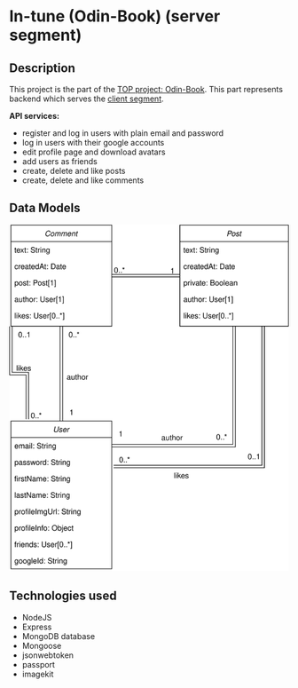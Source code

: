 # In-tune (Odin-Book) (server segment)
## Description
This project is the part of the [TOP project: Odin-Book](https://www.theodinproject.com/lessons/nodejs-odin-book). This part represents backend which serves the [client segment](https://github.com/JuliaShlykova/in-tune-frontend).

**API services:**
- register and log in users with plain email and password
- log in users with their google accounts
- edit profile page and download avatars
- add users as friends
- create, delete and like posts
- create, delete and like comments
## Data Models
![Data model](data-models.svg)
## Technologies used
- NodeJS
- Express
- MongoDB database
- Mongoose
- jsonwebtoken
- passport
- imagekit